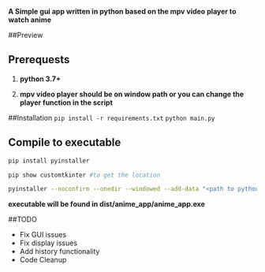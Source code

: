 **A Simple gui app written in python based on the mpv video player to watch anime**


##Preview



## Prerequests
1. **python 3.7+**

2. **mpv video player should be on window path or you can change the player function in the script**

##Installation
``pip install -r requirements.txt``
``python main.py``

## Compile to executable
```sh
pip install pyinstaller

pip show customtkinter #to get the location
```
```sh
pyinstaller --noconfirm --onedir --windowed --add-data "<path to python site-packages>/customtkinter;customtkinter/" --add-data "<path to python site packages>/CTkMessagebox;CTkMessagebox" --name=anime_app main.py scrapper.py
```
**executable will be found in dist/anime_app/anime_app.exe**

##TODO

* Fix GUI issues
* Fix display issues
* Add history functionality
* Code Cleanup 